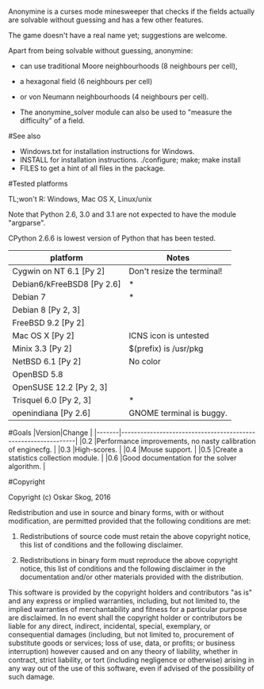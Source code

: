 Anonymine is a curses mode minesweeper that checks if the fields actually are
solvable without guessing and has a few other features.

The game doesn't have a real name yet; suggestions are welcome.

Apart from being solvable without guessing, anonymine:
- can use traditional Moore neighbourhoods (8 neighbours per cell),
- a hexagonal field (6 neighbours per cell)
- or von Neumann neighbourhoods (4 neighbours per cell).
  
- The anonymine_solver module can also be used to "measure the difficulty"
      of a field.


#See also
    
- Windows.txt for installation instructions for Windows.
- INSTALL for installation instructions. ./configure; make; make install
- FILES to get a hint of all files in the package.


#Tested platforms
    
TL;won't R:  Windows, Mac OS X, Linux/unix
    
Note that Python 2.6, 3.0 and 3.1 are not expected to have the
module "argparse".
    
CPython 2.6.6 is lowest version of Python that has been tested.
    
|platform                            |Notes                         |
|------------------------------------|------------------------------|
|Cygwin on NT 6.1 [Py 2]             |Don't resize the terminal!    |
|Debian6/kFreeBSD8 [Py 2.6]          |*                             |
|Debian 7                            |*                             |
|Debian 8 [Py 2, 3]                  |                              |
|FreeBSD 9.2 [Py 2]                  |                              |
|Mac OS X [Py 2]                     |ICNS icon is untested         |
|Minix 3.3 [Py 2]                    |$(prefix) is /usr/pkg         |
|NetBSD 6.1 [Py 2]                   |No color                      |
|OpenBSD 5.8                         |                              |
|OpenSUSE 12.2 [Py 2, 3]             |                              |
|Trisquel 6.0 [Py 2, 3]              |*                             |
|openindiana [Py 2.6]                |GNOME terminal is buggy.      |


#Goals
|Version|Change                                                         |
|-------|---------------------------------------------------------------|
|0.2    |Performance improvements, no nasty calibration of enginecfg.   |
|0.3    |High-scores.                                                   |
|0.4    |Mouse support.                                                 |
|0.5    |Create a statistics collection module.                         |
|0.6    |Good documentation for the solver algorithm.                   |


#Copyright

Copyright (c) Oskar Skog, 2016

Redistribution and use in source and binary forms, with or without
modification, are permitted provided that the following conditions are met:

1.  Redistributions of source code must retain the above copyright notice,
    this list of conditions and the following disclaimer.

2.  Redistributions in binary form must reproduce the above copyright notice,
    this list of conditions and the following disclaimer in the documentation
    and/or other materials provided with the distribution.

This software is provided by the copyright holders and contributors "as is"
and any express or implied warranties, including, but not limited to, the
implied warranties of merchantability and fitness for a particular purpose
are disclaimed. In no event shall the copyright holder or contributors be
liable for any direct, indirect, incidental, special, exemplary, or
consequential damages (including, but not limited to, procurement of
substitute goods or services; loss of use, data, or profits; or business
interruption) however caused and on any theory of liability, whether in
contract, strict liability, or tort (including negligence or otherwise)
arising in any way out of the use of this software, even if advised of the
possibility of such damage.
